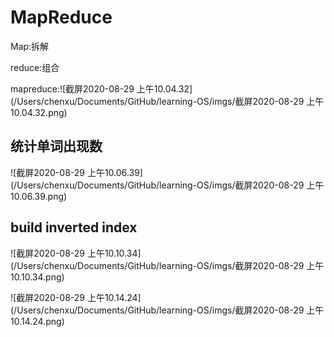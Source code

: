 # MapReduce

Map:拆解

reduce:组合

mapreduce:![截屏2020-08-29 上午10.04.32](/Users/chenxu/Documents/GitHub/learning-OS/imgs/截屏2020-08-29 上午10.04.32.png)

## 统计单词出现数

![截屏2020-08-29 上午10.06.39](/Users/chenxu/Documents/GitHub/learning-OS/imgs/截屏2020-08-29 上午10.06.39.png)

## build inverted index

![截屏2020-08-29 上午10.10.34](/Users/chenxu/Documents/GitHub/learning-OS/imgs/截屏2020-08-29 上午10.10.34.png)

![截屏2020-08-29 上午10.14.24](/Users/chenxu/Documents/GitHub/learning-OS/imgs/截屏2020-08-29 上午10.14.24.png)

